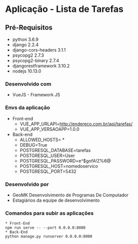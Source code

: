 # Aplicação - Lista de Tarefas

## Pré-Requisitos

* python 3.6.9 
* django 2.2.4
* django-cors-headers 3.1.1 
* psycopg2 2.7.3
* psycopg2-binary 2.7.4
* djangorestframework 3.10.2
* nodejs 10.13.0

### Desenvolvido com

 * VueJS - Framework JS

### Envs da aplicação

* Front-end
    * VUE_APP_URLAPI=http://endereco.com.br/api/tarefas/
    * VUE_APP_VERSAOAPP=1.0.0
* Back-end
    * ALLOWED_HOSTS= *
    * DEBUG=True 
    * POSTGRESQL_DATABASE=tarefas
    * POSTGRESQL_USER=User
    * POSTGRESQL_PASSWORD=e^$gofA!Z%6@
    * POSTGRESQL_HOST=nomedoservico
    * POSTGRESQL_PORT=5432
### Desenvolvido por

* GeoMK Desenvolvimento de Programas De Computador
* Estagiários da equipe de desenvolvimento

### Comandos para subir as aplicações
```
* Front-End
npm run serve -- --port 0.0.0.0:8080
* Back-End
python manage.py runserver 0.0.0.0:8000
```
